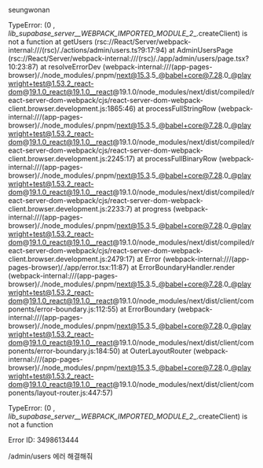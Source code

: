 seungwonan

TypeError: (0 , _lib_supabase_server__WEBPACK_IMPORTED_MODULE_2__.createClient) is not a function
    at getUsers (rsc://React/Server/webpack-internal:///(rsc)/./actions/admin/users.ts?9:17:94)
    at AdminUsersPage (rsc://React/Server/webpack-internal:///(rsc)/./app/admin/users/page.tsx?10:23:87)
    at resolveErrorDev (webpack-internal:///(app-pages-browser)/./node_modules/.pnpm/next@15.3.5_@babel+core@7.28.0_@playwright+test@1.53.2_react-dom@19.1.0_react@19.1.0__react@19.1.0/node_modules/next/dist/compiled/react-server-dom-webpack/cjs/react-server-dom-webpack-client.browser.development.js:1865:46)
    at processFullStringRow (webpack-internal:///(app-pages-browser)/./node_modules/.pnpm/next@15.3.5_@babel+core@7.28.0_@playwright+test@1.53.2_react-dom@19.1.0_react@19.1.0__react@19.1.0/node_modules/next/dist/compiled/react-server-dom-webpack/cjs/react-server-dom-webpack-client.browser.development.js:2245:17)
    at processFullBinaryRow (webpack-internal:///(app-pages-browser)/./node_modules/.pnpm/next@15.3.5_@babel+core@7.28.0_@playwright+test@1.53.2_react-dom@19.1.0_react@19.1.0__react@19.1.0/node_modules/next/dist/compiled/react-server-dom-webpack/cjs/react-server-dom-webpack-client.browser.development.js:2233:7)
    at progress (webpack-internal:///(app-pages-browser)/./node_modules/.pnpm/next@15.3.5_@babel+core@7.28.0_@playwright+test@1.53.2_react-dom@19.1.0_react@19.1.0__react@19.1.0/node_modules/next/dist/compiled/react-server-dom-webpack/cjs/react-server-dom-webpack-client.browser.development.js:2479:17)
    at Error (webpack-internal:///(app-pages-browser)/./app/error.tsx:11:87)
    at ErrorBoundaryHandler.render (webpack-internal:///(app-pages-browser)/./node_modules/.pnpm/next@15.3.5_@babel+core@7.28.0_@playwright+test@1.53.2_react-dom@19.1.0_react@19.1.0__react@19.1.0/node_modules/next/dist/client/components/error-boundary.js:112:55)
    at ErrorBoundary (webpack-internal:///(app-pages-browser)/./node_modules/.pnpm/next@15.3.5_@babel+core@7.28.0_@playwright+test@1.53.2_react-dom@19.1.0_react@19.1.0__react@19.1.0/node_modules/next/dist/client/components/error-boundary.js:184:50)
    at OuterLayoutRouter (webpack-internal:///(app-pages-browser)/./node_modules/.pnpm/next@15.3.5_@babel+core@7.28.0_@playwright+test@1.53.2_react-dom@19.1.0_react@19.1.0__react@19.1.0/node_modules/next/dist/client/components/layout-router.js:447:57)

TypeError: (0 , _lib_supabase_server__WEBPACK_IMPORTED_MODULE_2__.createClient) is not a function

Error ID: 3498613444

/admin/users 에러 해결해줘 

